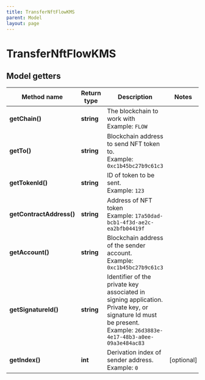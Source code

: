 ```yaml
---
title: TransferNftFlowKMS
parent: Model
layout: page
---
```


# TransferNftFlowKMS

## Model getters

Method name | Return type | Description | Notes
------------ | ------------- | ------------- | -------------
**getChain()** | **string** | The blockchain to work with <br>Example: `FLOW` |
**getTo()** | **string** | Blockchain address to send NFT token to. <br>Example: `0xc1b45bc27b9c61c3` |
**getTokenId()** | **string** | ID of token to be sent. <br>Example: `123` |
**getContractAddress()** | **string** | Address of NFT token <br>Example: `17a50dad-bcb1-4f3d-ae2c-ea2bfb04419f` |
**getAccount()** | **string** | Blockchain address of the sender account. <br>Example: `0xc1b45bc27b9c61c3` |
**getSignatureId()** | **string** | Identifier of the private key associated in signing application. Private key, or signature Id must be present. <br>Example: `26d3883e-4e17-48b3-a0ee-09a3e484ac83` |
**getIndex()** | **int** | Derivation index of sender address. <br>Example: `0` | [optional]

